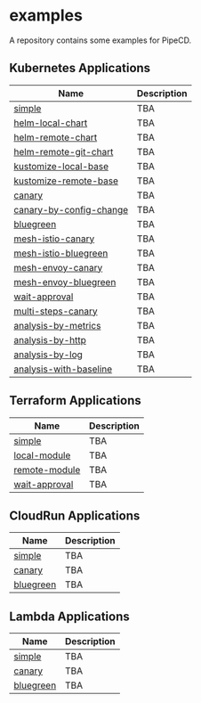 # examples

A repository contains some examples for PipeCD.

## Kubernetes Applications

| Name                                                                        | Description |
|-----------------------------------------------------------------------------|-------------|
| [simple](https://github.com/pipe-cd/examples/tree/master/kubernetes/simple) | TBA |
| [helm-local-chart](https://github.com/pipe-cd/examples/tree/master/kubernetes/helm-local-chart) | TBA |
| [helm-remote-chart](https://github.com/pipe-cd/examples/tree/master/kubernetes/helm-remote-chart) | TBA |
| [helm-remote-git-chart](https://github.com/pipe-cd/examples/tree/master/kubernetes/helm-remote-git-chart) | TBA |
| [kustomize-local-base](https://github.com/pipe-cd/examples/tree/master/kubernetes/kustomize-local-base) | TBA |
| [kustomize-remote-base](https://github.com/pipe-cd/examples/tree/master/kubernetes/kustomize-remote-base) | TBA |
| [canary](https://github.com/pipe-cd/examples/tree/master/kubernetes/canary) | TBA |
| [canary-by-config-change](https://github.com/pipe-cd/examples/tree/master/kubernetes/canary-by-config-change) | TBA |
| [bluegreen](https://github.com/pipe-cd/examples/tree/master/kubernetes/bluegreen) | TBA |
| [mesh-istio-canary](https://github.com/pipe-cd/examples/tree/master/kubernetes/mesh-istio-canary) | TBA |
| [mesh-istio-bluegreen](https://github.com/pipe-cd/examples/tree/master/kubernetes/mesh-istio-bluegreen) | TBA |
| [mesh-envoy-canary](https://github.com/pipe-cd/examples/tree/master/kubernetes/mesh-envoy-canary) | TBA |
| [mesh-envoy-bluegreen](https://github.com/pipe-cd/examples/tree/master/kubernetes/mesh-envoy-bluegreen) | TBA |
| [wait-approval](https://github.com/pipe-cd/examples/tree/master/kubernetes/wait-approval) | TBA |
| [multi-steps-canary](https://github.com/pipe-cd/examples/tree/master/kubernetes/multi-steps-canary) | TBA |
| [analysis-by-metrics](https://github.com/pipe-cd/examples/tree/master/kubernetes/analysis-by-metrics) | TBA |
| [analysis-by-http](https://github.com/pipe-cd/examples/tree/master/kubernetes/analysis-by-http) | TBA |
| [analysis-by-log](https://github.com/pipe-cd/examples/tree/master/kubernetes/analysis-by-log) | TBA |
| [analysis-with-baseline](https://github.com/pipe-cd/examples/tree/master/kubernetes/analysis-with-baseline) | TBA |

## Terraform Applications

| Name                                                                        | Description |
|-----------------------------------------------------------------------------|-------------|
| [simple](https://github.com/pipe-cd/examples/tree/master/terraform/simple) | TBA |
| [local-module](https://github.com/pipe-cd/examples/tree/master/terraform/local-module) | TBA |
| [remote-module](https://github.com/pipe-cd/examples/tree/master/terraform/remote-module) | TBA |
| [wait-approval](https://github.com/pipe-cd/examples/tree/master/terraform/wait-approval) | TBA |

## CloudRun Applications

| Name                                                                        | Description |
|-----------------------------------------------------------------------------|-------------|
| [simple](https://github.com/pipe-cd/examples/tree/master/cloudrun/simple) | TBA |
| [canary](https://github.com/pipe-cd/examples/tree/master/cloudrun/canary) | TBA |
| [bluegreen](https://github.com/pipe-cd/examples/tree/master/cloudrun/bluegreen) | TBA |

## Lambda Applications

| Name                                                                        | Description |
|-----------------------------------------------------------------------------|-------------|
| [simple](https://github.com/pipe-cd/examples/tree/master/lambda/simple) | TBA |
| [canary](https://github.com/pipe-cd/examples/tree/master/lambda/canary) | TBA |
| [bluegreen](https://github.com/pipe-cd/examples/tree/master/lambda/bluegreen) | TBA |
